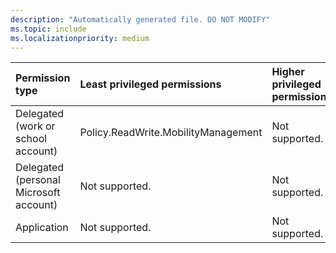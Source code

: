 ```yaml
---
description: "Automatically generated file. DO NOT MODIFY"
ms.topic: include
ms.localizationpriority: medium
---
```


|Permission type|Least privileged permissions|Higher privileged permissions|
|:---|:---|:---|
|Delegated (work or school account)|Policy.ReadWrite.MobilityManagement|Not supported.|
|Delegated (personal Microsoft account)|Not supported.|Not supported.|
|Application|Not supported.|Not supported.|

